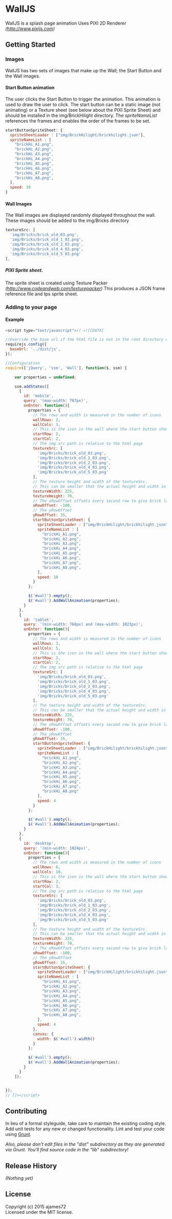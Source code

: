 # WallJS

WallJS is a splash page animation
Uses PIXI 2D Renderer _(http://www.pixijs.com)_

## Getting Started

### Images
WallJS has two sets of images that make up the Wall; the Start Button and the Wall images.

#### Start Button animation
The user clicks the Start Button to trigger the animation. This animation is used to draw the user to click.
The start button can be a static image (not animating) or a Texture sheet (see below about the PIXI Sprite Sheet) and should be installed in the img/BrickHilight directory.
The _spriteNameList_ references the frames and enables the order of the frames to be set.
```javascript
startButtonSpriteSheet: {
  spriteSheetLoader : ["img/BrickHilight/brickhilight.json"],
  spriteNameList : [
    "brickHi_A1.png",
    "brickHi_A2.png",
    "brickHi_A3.png",
    "brickHi_A4.png",
    "brickHi_A5.png",
    "brickHi_A6.png",
    "brickHi_A7.png",
    "brickHi_A8.png",
  ],
  speed: 10
}
```

#### Wall Images
The Wall images are displayed randomly displayed throughout the wall.
These images should be added to the img/Bricks directory
```javascript
textureSrc: [
  'img/Bricks/brick_old_03.png',
  'img/Bricks/brick_old_1_03.png',
  'img/Bricks/brick_old_2_03.png',
  'img/Bricks/brick_old_4_03.png',
  'img/Bricks/brick_old_5_03.png'
],
```
##### PIXI Sprite sheet.
The sprite sheet is created using Texture Packer _(http://www.codeandweb.com/texturepacker)_
This produces a JSON frame reference file and tps sprite sheet.

### Adding to your page

#### Example
```javascript
<script type="text/javascript">// <![CDATA[

//Override the base url if the html file is not in the root directory of the js directory
requirejs.config({
  baseUrl: '../dist/js',
});

//Configuration
require(['jQuery', 'ssm', 'Wall'], function($, ssm) {

    var properties = undefined;

    ssm.addStates([
      {
        id: 'mobile',
        query: '(max-width: 767px)',
        onEnter: function(){
          properties = {
            // The rows and width is measured in the number of icons
            wallRows: 2,
            wallCols: 3,
            // This is the icon in the wall where the start button should overlay
            startRow: 2,
            startCol: 2,
            // The img src path is relative to the html page
            textureSrc: [
              'img/Bricks/brick_old_03.png',
              'img/Bricks/brick_old_1_03.png',
              'img/Bricks/brick_old_2_03.png',
              'img/Bricks/brick_old_4_03.png',
              'img/Bricks/brick_old_5_03.png'
            ],
            // The texture height and width of the textureSrc.
            // This can be smaller that the actual height and width in order to overlap icons
            textureWidth: 225,
            textureHeight: 70,
            // The xRowOffset offsets every second row to give brick laying effect
            xRowOffset: -100,
            // The yRowOffset
            yRowOffset: 35,
            startButtonSpriteSheet: {
              spriteSheetLoader : ["img/BrickHilight/brickhilight.json"],
              spriteNameList : [
                "brickHi_A1.png",
                "brickHi_A2.png",
                "brickHi_A3.png",
                "brickHi_A4.png",
                "brickHi_A5.png",
                "brickHi_A6.png",
                "brickHi_A7.png",
                "brickHi_A8.png",
              ],
              speed: 10
            }
          };

          $('#wall').empty();
          $('#wall').AddWallAnimation(properties);
        }
      },
      {
        id: 'tablet',
        query: '(min-width: 768px) and (max-width: 1023px)',
        onEnter: function(){
          properties = {
            // The rows and width is measured in the number of icons
            wallRows: 3,
            wallCols: 5,
            // This is the icon in the wall where the start button should overlay
            startRow: 2,
            startCol: 2,
            // The img src path is relative to the html page
            textureSrc: [
              'img/Bricks/brick_old_03.png',
              'img/Bricks/brick_old_1_03.png',
              'img/Bricks/brick_old_2_03.png',
              'img/Bricks/brick_old_4_03.png',
              'img/Bricks/brick_old_5_03.png'
            ],
            // The texture height and width of the textureSrc.
            // This can be smaller that the actual height and width in order to overlap icons
            textureWidth: 225,
            textureHeight: 70,
            // The xRowOffset offsets every second row to give brick laying effect
            xRowOffset: -100,
            // The yRowOffset
            yRowOffset: 35,
            startButtonSpriteSheet: {
              spriteSheetLoader : ["img/BrickHilight/brickhilight.json"],
              spriteNameList : [
                "brickHi_A1.png",
                "brickHi_A2.png",
                "brickHi_A3.png",
                "brickHi_A4.png",
                "brickHi_A5.png",
                "brickHi_A6.png",
                "brickHi_A7.png",
                "brickHi_A8.png"
              ],
              speed: 4
            }
          };

          $('#wall').empty();
          $('#wall').AddWallAnimation(properties);
        }
      },
      {
        id: 'desktop',
        query: '(min-width: 1024px)',
        onEnter: function(){
          properties = {
            // The rows and width is measured in the number of icons
            wallRows: 6,
            wallCols: 10,
            // This is the icon in the wall where the start button should overlay
            startRow: 2,
            startCol: 3,
            // The img src path is relative to the html page
            textureSrc: [
              'img/Bricks/brick_old_03.png',
              'img/Bricks/brick_old_1_03.png',
              'img/Bricks/brick_old_2_03.png',
              'img/Bricks/brick_old_4_03.png',
              'img/Bricks/brick_old_5_03.png'
            ],
            // The texture height and width of the textureSrc.
            // This can be smaller that the actual height and width in order to overlap icons
            textureWidth: 225,
            textureHeight: 70,
            // The xRowOffset offsets every second row to give brick laying effect
            xRowOffset: -100,
            // The yRowOffset
            yRowOffset: 35,
            startButtonSpriteSheet: {
              spriteSheetLoader : ["img/BrickHilight/brickhilight.json"],
              spriteNameList : [
                "brickHi_A1.png",
                "brickHi_A2.png",
                "brickHi_A3.png",
                "brickHi_A4.png",
                "brickHi_A5.png",
                "brickHi_A6.png",
                "brickHi_A7.png",
                "brickHi_A8.png",
              ],
              speed: 4
            },
            canvas: {
              width: $('#wall').width()
            }
          };

          $('#wall').empty();
          $('#wall').AddWallAnimation(properties);
        }
      }
    ]);


});
// ]]></script>
```

## Contributing
In lieu of a formal styleguide, take care to maintain the existing coding style. Add unit tests for any new or changed functionality. Lint and test your code using [Grunt](http://gruntjs.com/).

_Also, please don't edit files in the "dist" subdirectory as they are generated via Grunt. You'll find source code in the "lib" subdirectory!_

## Release History
_(Nothing yet)_

## License
Copyright (c) 2015 ajames72  
Licensed under the MIT license.
